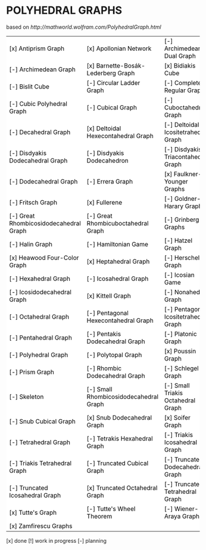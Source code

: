 <h1>POLYHEDRAL GRAPHS</h1>
based on 
<i>http://mathworld.wolfram.com/PolyhedralGraph.html</i><br>

<table border="0" style="background-color:#FFFFFF;border-collapse:collapse;border:0px solid #FFCC00;color:#000000;width:520" cellpadding="0" cellspacing="0">
	<tr>
		<td>[x] Antiprism Graph</td>
		<td>[x] Apollonian Network</td>
		<td>[-] Archimedean Dual Graph</td>
	</tr>
	<tr>
		<td>[-] Archimedean Graph</td>
		<td>[x] Barnette-Bosák-Lederberg Graph</td>
		<td>[x] Bidiakis Cube</td>
	</tr>
	<tr>
		<td>[-] Bislit Cube</td>
		<td>[-] Circular Ladder Graph</td>
		<td>[-] Completely Regular Graph</td>
	</tr>
	<tr>
		<td>[-] Cubic Polyhedral Graph</td>
		<td>[-] Cubical Graph</td>
		<td>[-] Cuboctahedral Graph</td>
	</tr>
	<tr>
		<td>[-] Decahedral Graph</td>
		<td>[x] Deltoidal Hexecontahedral Graph</td>
		<td>[-] Deltoidal Icositetrahedral Graph</td>
	</tr>
	<tr>
		<td>[-] Disdyakis Dodecahedral Graph</td>
		<td>[-] Disdyakis Dodecahedron</td>
		<td>[-] Disdyakis Triacontahedral Graph</td>
	</tr>
	<tr>
		<td>[-] Dodecahedral Graph</td>
		<td>[-] Errera Graph</td>
		<td>[x] Faulkner-Younger Graphs</td>
	</tr>
	<tr>
		<td>[-] Fritsch Graph</td>
		<td>[x] Fullerene</td>
		<td>[-] Goldner-Harary Graph</td>
	</tr>
	<tr>
		<td>[-] Great Rhombicosidodecahedral Graph</td>
		<td>[-] Great Rhombicuboctahedral Graph</td>
		<td>[-] Grinberg Graphs</td>
	</tr>
	<tr>
		<td>[-] Halin Graph</td>
		<td>[-] Hamiltonian Game</td>
		<td>[-] Hatzel Graph</td>
	</tr>
	<tr>
		<td>[x] Heawood Four-Color Graph</td>
		<td>[x] Heptahedral Graph</td>
		<td>[-] Herschel Graph</td>
	</tr>
	<tr>
		<td>[-] Hexahedral Graph</td>
		<td>[-] Icosahedral Graph</td>
		<td>[-] Icosian Game</td>
	</tr>
	<tr>
		<td>[-] Icosidodecahedral Graph</td>
		<td>[x] Kittell Graph</td>
		<td>[-] Nonahedral Graph</td>
	</tr>
	<tr>
		<td>[-] Octahedral Graph</td>
		<td>[-] Pentagonal Hexecontahedral Graph</td>
		<td>[-] Pentagonal Icositetrahedral Graph</td>
	</tr>
	<tr>
		<td>[-] Pentahedral Graph</td>
		<td>[-] Pentakis Dodecahedral Graph</td>
		<td>[-] Platonic Graph</td>
	</tr>
	<tr>
		<td>[-] Polyhedral Graph</td>
		<td>[-] Polytopal Graph</td>
		<td>[x] Poussin Graph</td>
	</tr>
	<tr>
		<td>[-] Prism Graph</td>
		<td>[-] Rhombic Dodecahedral Graph</td>
		<td>[-] Schlegel Graph</td>
	</tr>
	<tr>
		<td>[-] Skeleton</td>
		<td>[-] Small Rhombicosidodecahedral Graph</td>
		<td>[-] Small Triakis Octahedral Graph</td>
	</tr>
	<tr>
		<td>[-] Snub Cubical Graph</td>
		<td>[x] Snub Dodecahedral Graph</td>
		<td>[x] Soifer Graph</td>
	</tr>
	<tr>
		<td>[-] Tetrahedral Graph</td>
		<td>[-] Tetrakis Hexahedral Graph</td>
		<td>[-] Triakis Icosahedral Graph</td>
	</tr>
	<tr>
		<td>[-] Triakis Tetrahedral Graph</td>
		<td>[-] Truncated Cubical Graph</td>
		<td>[-] Truncated Dodecahedral Graph</td>
	</tr>
	<tr>
		<td>[-] Truncated Icosahedral Graph</td>
		<td>[x] Truncated Octahedral Graph</td>
		<td>[-] Truncated Tetrahedral Graph</td>
	</tr>
	<tr>
		<td>[x] Tutte's Graph</td>
		<td>[-] Tutte's Wheel Theorem</td>
		<td>[-] Wiener-Araya Graph</td>
	</tr>
	<tr>
		<td>[x] Zamfirescu Graphs</td>
		<td></td>
		<td></td>
	</tr>
</table>

 [x] done [!] work in progress [-] planning
